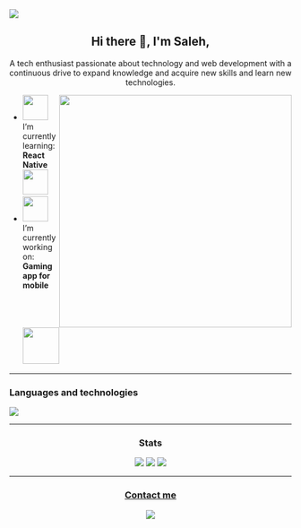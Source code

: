 <img src="https://res.cloudinary.com/domvgm4cs/image/upload/v1711532502/site_design_12_eve9vn.jpg"/>

<h2 align="center" > Hi there 👋, I'm Saleh,</h2>

<p align="center">
A tech enthusiast passionate about technology and web development with a continuous drive to expand knowledge and acquire new skills and learn new technologies.</p>

<img align="right"  style="width: 415px;" src="https://user-images.githubusercontent.com/69011963/137184767-79a13ec7-1bb3-4341-a6da-3a149c9c159a.gif">


 - <img style="width: 45px;" src="https://cdn-icons-png.flaticon.com/512/4185/4185714.png">  I’m currently learning: **React Native** <img style="width: 45px;" src="https://www.quadrilite.com/wp-content/uploads/2024/04/React-natived-1.png">
 - <img style="width: 45px;" src="https://slackmojis.com/emojis/9543-heads-down/download">  I’m currently working on: **Gaming app for mobile** <img style="width: 65px;" src="https://t3.ftcdn.net/jpg/05/99/53/58/360_F_599535831_pwQFVG0qtf6ksLXeVTnUwFMvoW5H0WiS.jpg">
<hr>
<h3 align="" > Languages and technologies </h3>

<div align=left>
  <img src="https://skillicons.dev/icons?i=html,css,js,nodejs,npm,mysql,mongodb,react,tailwind,figma,git,kali,bash&perline=5">
</div>
<hr>
<div align="center">
  <h3>Stats</h3>
</div>

<div align=center>
    <img src="https://github-readme-stats.vercel.app/api?username=habtor&show_icons=true&theme=react&rank_icon=github&&&hide=issues" style="flex: 1;">
    <img src="https://github-readme-stats.vercel.app/api/top-langs/?username=habtor&size_weight=0.5&count_weight=0.5&theme=react&layout=compact" style="flex: 1;">
    <img src="https://streak-stats.demolab.com/?user=habtor&&theme=react" style="flex: 1;">
</div>

<!--[![Readme Card](https://github-readme-stats.vercel.app/api/pin/?username=habtor&repo=Weather)](https://github.com/anuraghazra/github-readme-stats)-->
<hr>

<!--<div align=center>
    <img width="400" src="https://res.cloudinary.com/domvgm4cs/image/upload/v1713199416/APP_rrzzxp.png">
    <img width="400" src="https://res.cloudinary.com/domvgm4cs/image/upload/v1713199416/APP_rrzzxp.png">
</div>

<hr>-->

<div align="center">
  <u><h3>Contact me</h3></u>
</div>
<div align="center">
  <a href="https://www.linkedin.com/in/saleheh/">
    <img src="https://skillicons.dev/icons?i=linkedin">
  </a>
</div>


